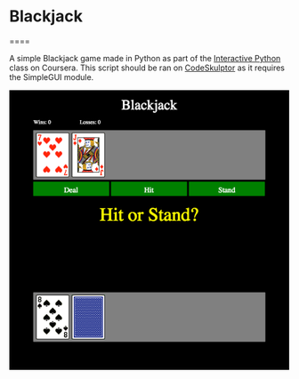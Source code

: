 # Blackjack

====

A simple Blackjack game made in Python as part of the [Interactive Python](https://www.coursera.org/course/interactivepython2) class on Coursera. This script should be ran on [CodeSkulptor](http://codeskulptor.org) as it requires the SimpleGUI module.

![screenshot](https://github.com/vutran/blackjack/raw/master/screenshot.png)
